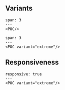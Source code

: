 ## Variants

```react
span: 3
---
<POC/>
```

```react
span: 3
---
<POC variant="extreme"/>
```

## Responsiveness

```react
responsive: true
---
<POC variant="extreme"/>
```
